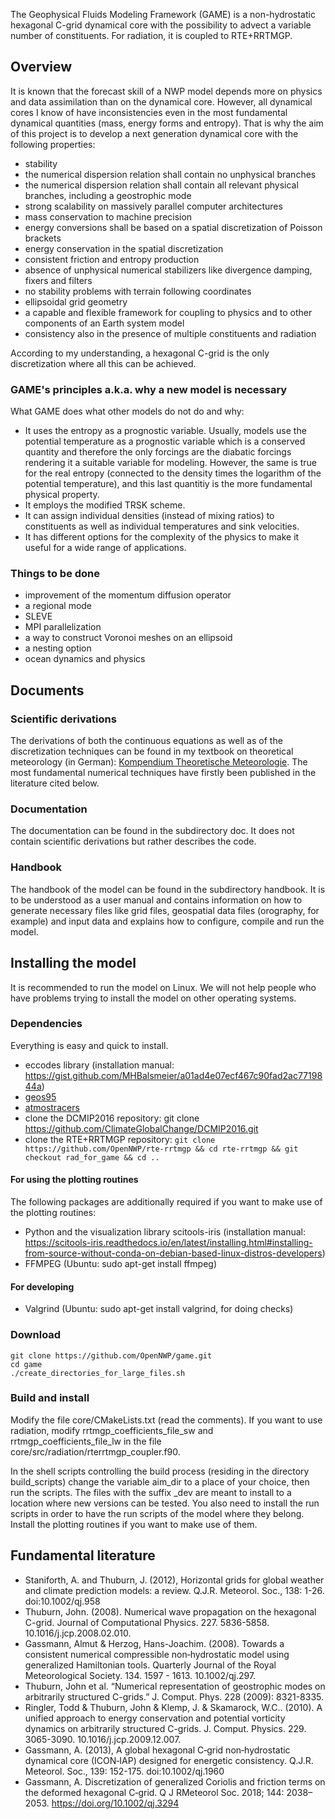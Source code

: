 The Geophysical Fluids Modeling Framework (GAME) is a non-hydrostatic hexagonal C-grid dynamical core with the possibility to advect a variable number of constituents. For radiation, it is coupled to RTE+RRTMGP.

## Overview

It is known that the forecast skill of a NWP model depends more on physics and data assimilation than on the dynamical core. However, all dynamical cores I know of have inconsistencies even in the most fundamental dynamical quantities (mass, energy forms and entropy). That is why the aim of this project is to develop a next generation dynamical core with the following properties:

* stability
* the numerical dispersion relation shall contain no unphysical branches
* the numerical dispersion relation shall contain all relevant physical branches, including a geostrophic mode
* strong scalability on massively parallel computer architectures
* mass conservation to machine precision
* energy conversions shall be based on a spatial discretization of Poisson brackets
* energy conservation in the spatial discretization
* consistent friction and entropy production
* absence of unphysical numerical stabilizers like divergence damping, fixers and filters
* no stability problems with terrain following coordinates
* ellipsoidal grid geometry
* a capable and flexible framework for coupling to physics and to other components of an Earth system model
* consistency also in the presence of multiple constituents and radiation

According to my understanding, a hexagonal C-grid is the only discretization where all this can be achieved.

### GAME's principles a.k.a. why a new model is necessary

What GAME does what other models do not do and why:

* It uses the entropy as a prognostic variable. Usually, models use the potential temperature as a prognostic variable which is a conserved quantity and therefore the only forcings are the diabatic forcings rendering it a suitable variable for modeling. However, the same is true for the real entropy (connected to the density times the logarithm of the potential temperature), and this last quantitiy is the more fundamental physical property.
* It employs the modified TRSK scheme.
* It can assign individual densities (instead of mixing ratios) to constituents as well as individual temperatures and sink velocities.
* It has different options for the complexity of the physics to make it useful for a wide range of applications.

### Things to be done

* improvement of the momentum diffusion operator
* a regional mode
* SLEVE
* MPI parallelization
* a way to construct Voronoi meshes on an ellipsoid
* a nesting option
* ocean dynamics and physics

## Documents

### Scientific derivations

The derivations of both the continuous equations as well as of the discretization techniques can be found in my textbook on theoretical meteorology (in German): [Kompendium Theoretische Meteorologie](https://raw.githubusercontent.com/MHBalsmeier/kompendium/master/kompendium.pdf). The most fundamental numerical techniques have firstly been published in the literature cited below.

### Documentation

The documentation can be found in the subdirectory doc. It does not contain scientific derivations but rather describes the code.

### Handbook

The handbook of the model can be found in the subdirectory handbook. It is to be understood as a user manual and contains information on how to generate necessary files like grid files, geospatial data files (orography, for example) and input data and explains how to configure, compile and run the model.

## Installing the model

It is recommended to run the model on Linux. We will not help people who have problems trying to install the model on other operating systems.

### Dependencies

Everything is easy and quick to install.

* eccodes library (installation manual: https://gist.github.com/MHBalsmeier/a01ad4e07ecf467c90fad2ac7719844a)
* [geos95](https://github.com/OpenNWP/geos95)
* [atmostracers](https://github.com/OpenNWP/atmostracers)
* clone the DCMIP2016 repository: git clone https://github.com/ClimateGlobalChange/DCMIP2016.git
* clone the RTE+RRTMGP repository: `git clone https://github.com/OpenNWP/rte-rrtmgp && cd rte-rrtmgp && git checkout rad_for_game && cd ..`

#### For using the plotting routines

The following packages are additionally required if you want to make use of the plotting routines:

* Python and the visualization library scitools-iris (installation manual: https://scitools-iris.readthedocs.io/en/latest/installing.html#installing-from-source-without-conda-on-debian-based-linux-distros-developers)
* FFMPEG (Ubuntu: sudo apt-get install ffmpeg)

#### For developing

* Valgrind (Ubuntu: sudo apt-get install valgrind, for doing checks)

### Download

	git clone https://github.com/OpenNWP/game.git
	cd game
	./create_directories_for_large_files.sh

### Build and install

Modify the file core/CMakeLists.txt (read the comments). If you want to use radiation, modify rrtmgp_coefficients_file_sw and rrtmgp_coefficients_file_lw in the file core/src/radiation/rterrtmgp_coupler.f90.

In the shell scripts controlling the build process (residing in the directory build\_scripts) change the variable aim\_dir to a place of your choice, then run the scripts. The files with the suffix \_dev are meant to install to a location where new versions can be tested. You also need to install the run scripts in order to have the run scripts of the model where they belong. Install the plotting routines if you want to make use of them.

## Fundamental literature

* Staniforth, A. and Thuburn, J. (2012), Horizontal grids for global weather and climate prediction models: a review. Q.J.R. Meteorol. Soc., 138: 1-26. doi:10.1002/qj.958
* Thuburn, John. (2008). Numerical wave propagation on the hexagonal C-grid. Journal of Computational Physics. 227. 5836-5858. 10.1016/j.jcp.2008.02.010. 
* Gassmann, Almut & Herzog, Hans-Joachim. (2008). Towards a consistent numerical compressible non‐hydrostatic model using generalized Hamiltonian tools. Quarterly Journal of the Royal Meteorological Society. 134. 1597 - 1613. 10.1002/qj.297.
* Thuburn, John et al. “Numerical representation of geostrophic modes on arbitrarily structured C-grids.” J. Comput. Phys. 228 (2009): 8321-8335.
* Ringler, Todd & Thuburn, John & Klemp, J. & Skamarock, W.C.. (2010). A unified approach to energy conservation and potential vorticity dynamics on arbitrarily structured C-grids. J. Comput. Physics. 229. 3065-3090. 10.1016/j.jcp.2009.12.007.
* Gassmann, A. (2013), A global hexagonal C‐grid non‐hydrostatic dynamical core (ICON‐IAP) designed for energetic consistency. Q.J.R. Meteorol. Soc., 139: 152-175. doi:10.1002/qj.1960
* Gassmann, A. Discretization of generalized Coriolis and friction terms on the deformed hexagonal C‐grid. Q J RMeteorol Soc. 2018; 144: 2038– 2053. https://doi.org/10.1002/qj.3294



